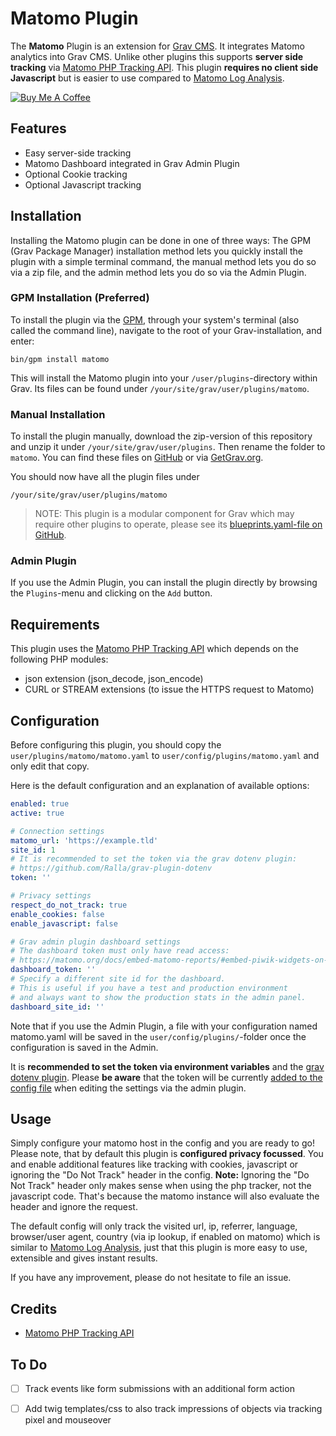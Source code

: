 # Matomo Plugin

The **Matomo** Plugin is an extension for [Grav CMS](http://github.com/getgrav/grav). It integrates Matomo analytics into Grav CMS. Unlike other plugins this supports **server side tracking** via [Matomo PHP Tracking API](https://github.com/matomo-org/matomo-php-tracker). This plugin **requires no client side Javascript** but is easier to use compared to [Matomo Log Analysis](https://matomo.org/docs/log-analytics-tool-how-to/).

<a href="https://www.buymeacoffee.com/nicohood" target="_blank"><img src="https://www.buymeacoffee.com/assets/img/custom_images/orange_img.png" alt="Buy Me A Coffee" style="height: auto !important;width: auto !important;" ></a>

## Features

* Easy server-side tracking
* Matomo Dashboard integrated in Grav Admin Plugin
* Optional Cookie tracking
* Optional Javascript tracking

## Installation

Installing the Matomo plugin can be done in one of three ways: The GPM (Grav Package Manager) installation method lets you quickly install the plugin with a simple terminal command, the manual method lets you do so via a zip file, and the admin method lets you do so via the Admin Plugin.

### GPM Installation (Preferred)

To install the plugin via the [GPM](http://learn.getgrav.org/advanced/grav-gpm), through your system's terminal (also called the command line), navigate to the root of your Grav-installation, and enter:

    bin/gpm install matomo

This will install the Matomo plugin into your `/user/plugins`-directory within Grav. Its files can be found under `/your/site/grav/user/plugins/matomo`.

### Manual Installation

To install the plugin manually, download the zip-version of this repository and unzip it under `/your/site/grav/user/plugins`. Then rename the folder to `matomo`. You can find these files on [GitHub](https://github.com/nico-hood/grav-plugin-matomo) or via [GetGrav.org](http://getgrav.org/downloads/plugins#extras).

You should now have all the plugin files under

    /your/site/grav/user/plugins/matomo

> NOTE: This plugin is a modular component for Grav which may require other plugins to operate, please see its [blueprints.yaml-file on GitHub](https://github.com/nico-hood/grav-plugin-matomo/blob/master/blueprints.yaml).

### Admin Plugin

If you use the Admin Plugin, you can install the plugin directly by browsing the `Plugins`-menu and clicking on the `Add` button.

## Requirements

This plugin uses the [Matomo PHP Tracking API](https://github.com/matomo-org/matomo-php-tracker) which depends on the following PHP modules:

- json extension (json_decode, json_encode)
- CURL or STREAM extensions (to issue the HTTPS request to Matomo)

## Configuration

Before configuring this plugin, you should copy the `user/plugins/matomo/matomo.yaml` to `user/config/plugins/matomo.yaml` and only edit that copy.

Here is the default configuration and an explanation of available options:

```yaml
enabled: true
active: true

# Connection settings
matomo_url: 'https://example.tld'
site_id: 1
# It is recommended to set the token via the grav dotenv plugin:
# https://github.com/Ralla/grav-plugin-dotenv
token: ''

# Privacy settings
respect_do_not_track: true
enable_cookies: false
enable_javascript: false

# Grav admin plugin dashboard settings
# The dashboard token must only have read access:
# https://matomo.org/docs/embed-matomo-reports/#embed-piwik-widgets-on-a-password-protected-or-private-page
dashboard_token: ''
# Specify a different site id for the dashboard.
# This is useful if you have a test and production environment
# and always want to show the production stats in the admin panel.
dashboard_site_id: ''
```

Note that if you use the Admin Plugin, a file with your configuration named matomo.yaml will be saved in the `user/config/plugins/`-folder once the configuration is saved in the Admin.

It is **recommended to set the token via environment variables** and the [grav dotenv plugin](https://github.com/Ralla/grav-plugin-dotenv). Please **be aware** that the token will be currently [added to the config file](https://github.com/Ralla/grav-plugin-dotenv/issues/11) when editing the settings via the admin plugin.

## Usage

Simply configure your matomo host in the config and you are ready to go! Please note, that by default this plugin is **configured privacy focussed**. You and enable additional features like tracking with cookies, javascript or ignoring the "Do Not Track" header in the config. **Note:** Ignoring the "Do Not Track" header only makes sense when using the php tracker, not the javascript code. That's because the matomo instance will also evaluate the header and ignore the request.

The default config will only track the visited url, ip, referrer, language, browser/user agent, country (via ip lookup, if enabled on matomo) which is similar to [Matomo Log Analysis](https://matomo.org/docs/log-analytics-tool-how-to/), just that this plugin is more easy to use, extensible and gives instant results.

If you have any improvement, please do not hesitate to file an issue.

## Credits

* [Matomo PHP Tracking API](https://github.com/matomo-org/matomo-php-tracker)

## To Do

- [ ] Track events like form submissions with an additional form action
- [ ] Add twig templates/css to also track impressions of objects via tracking pixel and mouseover

